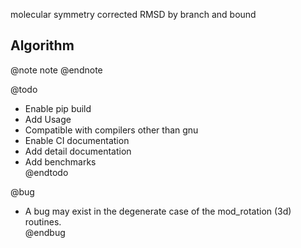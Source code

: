 molecular symmetry corrected RMSD by branch and bound

## Algorithm

@note
note
@endnote

@todo
- Enable pip build <br>
- Add Usage <br>
- Compatible with compilers other than gnu <br>
- Enable CI documentation <br>
- Add detail documentation <br>
- Add benchmarks <br>
@endtodo

@bug
- A bug may exist in the degenerate case of the mod_rotation (3d) routines. <br>
@endbug
